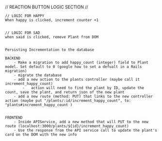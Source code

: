 <!-- WORKS IN PROGRESS  -->

// REACTION BUTTON LOGIC SECTION //

    // LOGIC FOR HAPPY
    When happy is clicked, increment counter +1


    // LOGIC FOR SAD
    when said is clicked, remove Plant from DOM


    Persisting Incrementation to the database

    BACKEND
        - Make a migration to add happy_count (integer) field to Plant model. Set default to 0 (google how to set a defualt in a Rails migration)
        - migrate the database
        - add a new action to the plants controller (maybe call it increment_happy_count)
            -   action will need to find the plant by ID, update the count, save the plant, and return json of the new plant
        - add a new route (method: PUT) that links to the new controller action (maybe put "/plants/:id/increment_happy_count", to: "plants#increment_happy_count )


    FRONTEND
        - Inside APIService, add a new method that will PUT to the new route (localhost:3000/plants/${id}/increment_happy_count)
        - Use the response from the API service call to update the plant's card on the DOM with the new info 